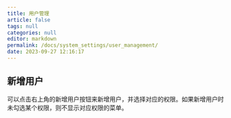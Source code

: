 ```yaml
---
title: 用户管理
article: false
tags: null
categories: null
editor: markdown
permalink: /docs/system_settings/user_management/
date: 2023-09-27 12:16:17
---
```

## 新增用户

可以点击右上角的新增用户按钮来新增用户，并选择对应的权限。如果新增用户时未勾选某个权限，则不显示对应权限的菜单。

